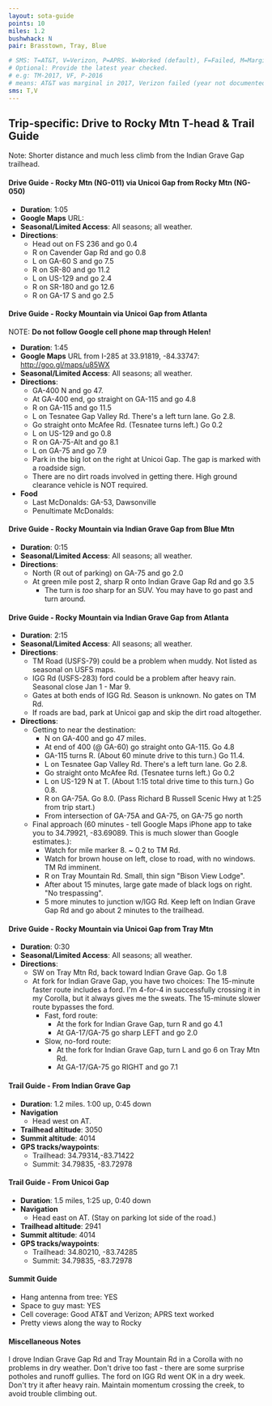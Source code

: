 ```yaml
---
layout: sota-guide
points: 10
miles: 1.2
bushwhack: N
pair: Brasstown, Tray, Blue

# SMS: T=AT&T, V=Verizon, P=APRS. W=Worked (default), F=Failed, M=Marginal (some failed).
# Optional: Provide the latest year checked.
# e.g: TM-2017, VF, P-2016
# means: AT&T was marginal in 2017, Verizon failed (year not documented), APRS worked in 2016.
sms: T,V
---
```

Trip-specific: Drive to Rocky Mtn T-head & Trail Guide
--------------------------------------------------------

Note: Shorter distance and much less climb from the Indian Grave Gap trailhead.

#### Drive Guide - Rocky Mtn (NG-011) via Unicoi Gap from Rocky Mtn (NG-050)
* **Duration**: 1:05
* **Google Maps** URL:
* **Seasonal/Limited Access**: All seasons; all weather.
* **Directions**:
  	* Head out on FS 236 and go 0.4
  	* R on Cavender Gap Rd and go 0.8
  	* L on GA-60 S and go 7.5
  	* R on SR-80 and go 11.2
  	* L on US-129 and go 2.4
  	* R on SR-180 and go 12.6
  	* R on GA-17 S and go 2.5

#### Drive Guide - Rocky Mountain via Unicoi Gap from Atlanta


NOTE: **Do not follow Google cell phone map through Helen!**

* **Duration**: 1:45
* **Google Maps** URL from I-285 at 33.91819, -84.33747: http://goo.gl/maps/u85WX
* **Seasonal/Limited Access**: All seasons; all weather.
* **Directions**:
  	* GA-400 N and go 47.
    * At GA-400 end, go straight on GA-115 and go 4.8
    * R on GA-115 and go 11.5
    * L on Tesnatee Gap Valley Rd. There's a left turn lane.  Go 2.8.
    * Go straight onto McAfee Rd. (Tesnatee turns left.)  Go 0.2
    * L on US-129 and go 0.8
    * R on GA-75-Alt and go 8.1
	* L on GA-75 and go 7.9
    * Park in the big lot on the right at Unicoi Gap.  The gap is marked with a roadside sign.
    * There are no dirt roads involved in getting there.  High ground clearance vehicle is NOT required.
* **Food**
    * Last McDonalds: GA-53, Dawsonville
    * Penultimate McDonalds: 

#### Drive Guide - Rocky Mountain via Indian Grave Gap from Blue Mtn
* **Duration**: 0:15
* **Seasonal/Limited Access**: All seasons; all weather.
* **Directions**: 
    * North (R out of parking) on GA-75 and go 2.0
    * At green mile post 2, sharp R onto Indian Grave Gap Rd and go 3.5
        * The turn is *too* sharp for an SUV.  You may have to go past and turn around.

#### Drive Guide - Rocky Mountain via Indian Grave Gap from Atlanta
* **Duration**: 2:15
* **Seasonal/Limited Access**: All seasons; all weather.
* **Directions**: 
    * TM Road (USFS-79) could be a problem when muddy.  Not listed as seasonal on USFS maps.
    * IGG Rd (USFS-283) ford could be a problem after heavy rain.  Seasonal close Jan 1 - Mar 9.
    * Gates at both ends of IGG Rd.  Season is unknown. No gates on TM Rd. 
    * If roads are bad, park at Unicoi gap and skip the dirt road altogether.
* **Directions**:
    * Getting to near the destination:
        * N on GA-400 and go 47 miles.
        * At end of 400 (@ GA-60) go straight onto GA-115. Go 4.8
        * GA-115 turns R.  (About 60 minute drive to this turn.) Go 11.4.
        * L on Tesnatee Gap Valley Rd. There's a left turn lane.  Go 2.8.
        * Go straight onto McAfee Rd. (Tesnatee turns left.)  Go 0.2
        * L on US-129 N at T. (About 1:15 total drive time to this turn.) Go 0.8.
        * R on GA-75A. Go 8.0.  (Pass Richard B Russell Scenic Hwy at 1:25 from trip start.)
        * From intersection of GA-75A and GA-75, on GA-75 go north
    * Final approach (60 minutes - tell Google Maps iPhone app to take you to 34.79921, -83.69089.  This is much slower than Google estimates.):
        * Watch for mile marker 8.  ~ 0.2 to TM Rd.
        * Watch for brown house on left, close to road, with no windows. TM Rd imminent.
        * R on Tray Mountain Rd.  Small, thin sign "Bison View Lodge".
        * After about 15 minutes, large gate made of black logs on right. "No trespassing".
        * 5 more minutes to junction w/IGG Rd.  Keep left on Indian Grave Gap Rd and go about 2 minutes to the trailhead.
    
#### Drive Guide - Rocky Mountain via Unicoi Gap from Tray Mtn

* **Duration**: 0:30
* **Seasonal/Limited Access**: All seasons; all weather.
* **Directions**: 
    * SW on Tray Mtn Rd, back toward Indian Grave Gap. Go 1.8
    * At fork for Indian Grave Gap, you have two choices: The 15-minute faster route includes a ford.  I'm 4-for-4 in successfully crossing it in my Corolla, but it always gives me the sweats.  The 15-minute slower route bypasses the ford.
        * Fast, ford route:
        	* At the fork for Indian Grave Gap, turn R and go 4.1
        	* At GA-17/GA-75 go sharp LEFT and go 2.0
        * Slow, no-ford route:
            * At the fork for Indian Grave Gap, turn L and go 6 on Tray Mtn Rd.
            * At GA-17/GA-75 go RIGHT and go 7.1

#### Trail Guide - From Indian Grave Gap

* **Duration**: 1.2 miles. 1:00 up, 0:45 down
* **Navigation**
    * Head west on AT.
* **Trailhead altitude**: 3050
* **Summit altitude**: 4014
* **GPS tracks/waypoints**:
    * Trailhead: 34.79314,-83.71422
    * Summit: 34.79835, -83.72978

#### Trail Guide - From Unicoi Gap

* **Duration**: 1.5 miles, 1:25 up, 0:40 down
* **Navigation**
    * Head east on AT.  (Stay on parking lot side of the road.) 
* **Trailhead altitude**: 2941
* **Summit altitude**: 4014
* **GPS tracks/waypoints**:
    * Trailhead: 34.80210, -83.74285
    * Summit: 34.79835, -83.72978

#### Summit Guide

* Hang antenna from tree: YES
* Space to guy mast: YES
* Cell coverage: Good AT&T and Verizon; APRS text worked
* Pretty views along the way to Rocky

#### Miscellaneous Notes
I drove Indian Grave Gap Rd and Tray Mountain Rd in a Corolla with no problems in dry weather.  Don't drive too fast - there are some surprise potholes and runoff gullies.  The ford on IGG Rd went OK in a dry week.  Don't try it after heavy rain. Maintain momentum crossing the creek, to avoid trouble climbing out.
